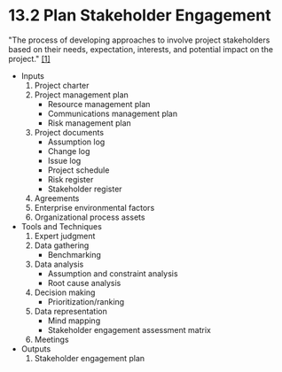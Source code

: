 # 13.2 Plan Stakeholder Engagement

"The process of developing approaches to involve project stakeholders based on
their needs, expectation, interests, and potential impact on the project."
[[1]](../../home.md#references)

- Inputs
  1. Project charter
  2. Project management plan
     - Resource management plan
     - Communications management plan
     - Risk management plan
  3. Project documents
     - Assumption log
     - Change log
     - Issue log
     - Project schedule
     - Risk register
     - Stakeholder register
  4. Agreements
  5. Enterprise environmental factors
  6. Organizational process assets
- Tools and Techniques
  1. Expert judgment
  2. Data gathering
     - Benchmarking
  3. Data analysis
     - Assumption and constraint analysis
     - Root cause analysis
  4. Decision making
     - Prioritization/ranking
  5. Data representation
     - Mind mapping
     - Stakeholder engagement assessment matrix
  6. Meetings
- Outputs
  1. Stakeholder engagement plan
